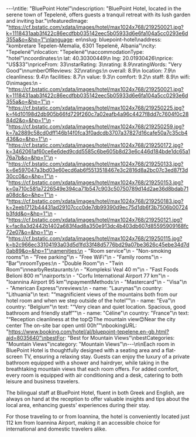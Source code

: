 ---\ntitle: "BluePoint Hotel"\ndescription: "BluePoint Hotel, located in the serene town of Tepelenë, offers guests a tranquil retreat with its lush garden and inviting bar."\nfeaturedImage: "https://cf.bstatic.com/xdata/images/hotel/max1024x768/219250021.jpg?k=1118431aab3f422c86ecdfbb035142eec5b05933d6e6fa104a5cc0293e6d355a&o=&hp=1"\nlanguage: en\nslug: bluepoint-hotel\naddress: "kombretare Tepelen-Memalia, 6301 Tepelenë, Albania"\ncity: "Tepelenë"\nlocation: "Tepelenë"\naccommodationType: "hotel"\ncoordinates:\n  lat: 40.30300449\n  lng: 20.01930426\nprice: "US$33"\npriceFrom: 33\nstarRating: 3\nrating: 8.9\nratingWords: "Very Good"\nnumberOfReviews: 32\nratings:\n  overall: 8.9\n  location: 7.9\n  cleanliness: 9.4\n  facilities: 8.7\n  value: 9.3\n  comfort: 9.2\n  staff: 8.9\n  wifi: 0\nimages:\n  - "https://cf.bstatic.com/xdata/images/hotel/max1024x768/219250021.jpg?k=1118431aab3f422c86ecdfbb035142eec5b05933d6e6fa104a5cc0293e6d355a&o=&hp=1"\n  - "https://cf.bstatic.com/xdata/images/hotel/max1024x768/219250225.jpg?k=f4d10198d2db905b66fd729f260c7a02eafb4a96c4427f8dd7c7604f0c2884d2&o=&hp=1"\n  - "https://cf.bstatic.com/xdata/images/hotel/max1024x768/219250259.jpg?k=7a2889c58cd0dff146b14f0fca3f0adcdb3707a37827d16cafe50a7c35cb4436&o=&hp=1"\n  - "https://cf.bstatic.com/xdata/images/hotel/max1024x768/219250172.jpg?k=3462061af60ce6e6ded9cdd5585c6be605b8d23e6c446d184bde1dc65a176a7b&o=&hp=1"\n  - "https://cf.bstatic.com/xdata/images/hotel/max1024x768/219250133.jpg?k=6e597047a3bd03e60ecd6ab6f5513518467e3c2816d8a2bc07c3ed87f3d30cc0&o=&hp=1"\n  - "https://cf.bstatic.com/xdata/images/hotel/max1024x768/219250153.jpg?k=0a710c581a7226549e394ca71b547c903c50750789d14d2ae36d8bdab71a08dc&o=&hp=1"\n  - "https://cf.bstatic.com/xdata/images/hotel/max1024x768/219250183.jpg?k=2eeb1712b44431ad29107ccc0de7db99390d9ec75d1db6f3b7506b00724b3fdd&o=&hp=1"\n  - "https://cf.bstatic.com/xdata/images/hotel/max1024x768/219250121.jpg?k=fac8a3d2442b1402a683f4ad8a350e913dc4b403db607d85595909168fc72e07&o=&hp=1"\n  - "https://cf.bstatic.com/xdata/images/hotel/max1024x768/219250115.jpg?k=b2c966ec33104193a03d5d1fd33f48d5776bd29a07be3626c45ebe34d7d0ab89&o=&hp=1"\namenities:\n  - "Room service"\n  - "Non-smoking rooms"\n  - "Free parking"\n  - "Free WiFi"\n  - "Family rooms"\n  - "Bar"\nroomTypes:\n  - "Double Room"\n  - "Twin Room"\nnearbyRestaurants:\n  - "Kompleksi Veal 40 m"\n  - "Fast Foods Belioni 800 m"\nairports:\n  - "Corfu International Airport 77 km"\n  - "Ioannina Airport 95 km"\npaymentMethods:\n  - "Mastercard"\n  - "Visa"\n  - "American Express"\nreviews:\n  - name: "Laurynas"\n    country: "Lithuania"\n    text: "“magnificient views of the mountains both from our hotel room and when we step outside of the hotel”"\n  - name: "Eva"\n    country: "Belgium"\n    text: "“Very clean and quiet location. Spacious, good bathroom and friendly staff”"\n  - name: "Céline"\n    country: "France"\n    text: "“Reception cleanliness at the top😊The mountain view😊Near the city center The on-site bar open until 00h”"\nbookingURL: "https://www.booking.com/hotel/al/bluepoint-tepelene.en-gb.html?aid=8035640"\nbestFor: "Best for Mountain Views"\nbestCategories: "Mountain Views"\ncategory: "Mountain Views"\n---\n\nEach room in BluePoint Hotel is thoughtfully designed with a seating area and a flat-screen TV, ensuring a relaxing stay. Guests can enjoy the luxury of a private bathroom equipped with a shower and hairdryer, while taking in the breathtaking mountain views that each room offers. For added comfort, every room is equipped with air conditioning and a desk, catering to both leisure and business travelers.

The bilingual staff at BluePoint Hotel, fluent in both Greek and English, are always on hand at the reception to offer valuable insights and tips about the local area, enhancing guests' experiences during their stay.

For those traveling to or from Ioannina, the hotel is conveniently located just 112 km from Ioannina Airport, making it an accessible choice for international and domestic travelers alike.